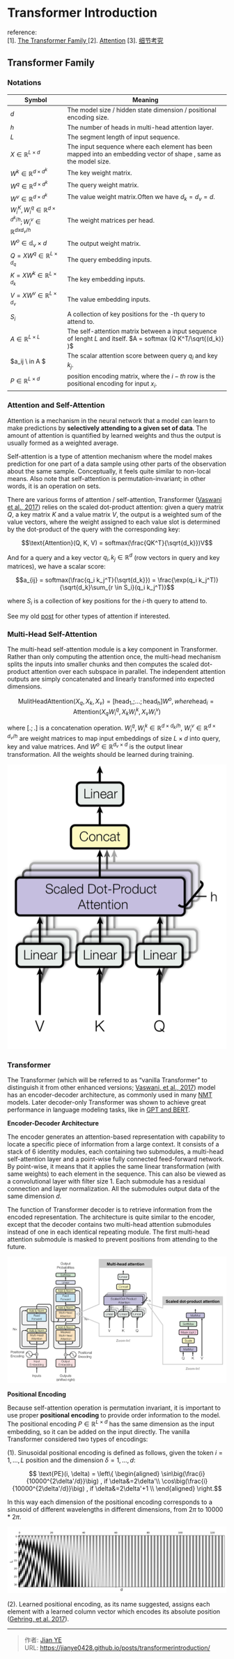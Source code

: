 # Transformer Introduction


reference:</br>
[1]. [The Transformer Family ](https://lilianweng.github.io/posts/2020-04-07-the-transformer-family/)
[2]. [Attention](https://lilianweng.github.io/posts/2018-06-24-attention/)
[3]. [细节考究](https://zhuanlan.zhihu.com/p/60821628)


## Transformer Family
### Notations
|Symbol|Meaning|
|---|---|
|$d$|The model size / hidden state dimension / positional encoding size.|
|$h$|The number of heads in multi-head attention layer.|
|$L$|The segment length of input sequence.|
|$X \in \mathbb R ^ {L \times d}$|The input sequence where each element has been mapped into an embedding vector of shape , same as the model size.|
|$W^k \in \mathbb R ^ {d \times d^k}$|The key weight matrix.|
|$W^q \in \mathbb R ^ {d \times d^k}$|The query weight matrix.|
|$W^v \in \mathbb R ^ {d \times d^k}$|The value weight matrix.Often we have $d_k = d_v = d$.|
|$W^K_i, W^q_i \in \mathbb R ^ {d \times d^k / h}; W^v_i \in \mathbb R^{d x d_v / h}$|The weight matrices per head.|
|$W^o \in \mathbb d_v \times d$|The output weight matrix.|
|$Q = XW^q \in \mathbb R^{L \times d_q}$|The query embedding inputs.|
|$K = XW^k \in \mathbb R^{L \times d_k}$|The key embedding inputs.|
|$V = XW^v \in \mathbb R^{L \times d_v}$|The value embedding inputs.|
|$S_i$|A collection of key positions for the -th query to attend to.|
|$A \in \mathbb R ^ {L \times L}$|The self-attention matrix between a input sequence of lenght $L$ and itself. $A = softmax (Q K^T/\sqrt{(d_k)} )$|
|$a_ij \ in A $|The scalar attention score between query $q_i$ and key $k_j$.|
|$P \in \mathbb R ^ {L \times d}$|position encoding matrix, where the $i-th$ row is the positional encoding for input $x_i$.|

### Attention and Self-Attention

Attention is a mechanism in the neural network that a model can learn to make predictions by **selectively attending to a given set of data**. The amount of attention is quantified by learned weights and thus the output is usually formed as a weighted average.

Self-attention is a type of attention mechanism where the model makes prediction for one part of a data sample using other parts of the observation about the same sample. Conceptually, it feels quite similar to non-local means. Also note that self-attention is permutation-invariant; in other words, it is an operation on sets.

There are various forms of attention / self-attention, Transformer ([Vaswani et al., 2017](https://arxiv.org/abs/1706.03762)) relies on the scaled dot-product attention: given a query matrix $Q$, a key matrix $K$ and a value matrix $V$, the output is a weighted sum of the value vectors, where the weight assigned to each value slot is determined by the dot-product of the query with the corresponding key:

$$\text{Attention}(Q, K, V) = softmax(\frac{QK^T}{\sqrt{d_k}})V$$

And for a query and a key vector $q_i, k_j \in \mathbb R ^ d$ (row vectors in query and key matrices), we have a scalar score:

$$a_{ij} = softmax(\frac{q_i k_j^T}{\sqrt{d_k}}) = \frac{\exp(q_i k_j^T)}{\sqrt{d_k}\sum_{r \in S_i}(q_i k_j^T)}$$

where $S_i$ is a collection of key positions for the $i$-th query to attend to.

See my old [post](https://lilianweng.github.io/posts/2018-06-24-attention/#a-family-of-attention-mechanisms) for other types of attention if interested.

### Multi-Head Self-Attention

The multi-head self-attention module is a key component in Transformer. Rather than only computing the attention once, the multi-head mechanism splits the inputs into smaller chunks and then computes the scaled dot-product attention over each subspace in parallel. The independent attention outputs are simply concatenated and linearly transformed into expected dimensions.

$$\text{MulitHeadAttention}(X_q, X_k, X_v) = [\text{head}_1,;...; \text{head}_h] W^o, where \text{head}_i = \text{Attention}(X_qW_i^q, X_kW_i^k, X_vW_i^v)$$

where $[.;.]$ is a concatenation operation. $W_i^q, W_i^k \in \mathbb R^{d \times d_{k} / h}$, $W_i^v \in \mathbb R^{d \times d_{v} / h}$ are weight matrices to map input embeddings of size $L \times d$ into query, key and value matrices. And $W^o \in \mathbb R ^ {d_v \times d}$ is the output linear transformation. All the weights should be learned during training.

![Fig. 1. Illustration of the multi-head scaled dot-product attention mechanism. ](images/Transformer_multi-head-attention.png)

### Transformer

The Transformer (which will be referred to as “vanilla Transformer” to distinguish it from other enhanced versions; [Vaswani, et al., 2017](https://arxiv.org/abs/1706.03762)) model has an encoder-decoder architecture, as commonly used in many [NMT](https://lilianweng.github.io/posts/2018-06-24-attention/#born-for-translation) models. Later decoder-only Transformer was shown to achieve great performance in language modeling tasks, like in [GPT and BERT](https://lilianweng.github.io/posts/2019-01-31-lm/#openai-gpt).

**Encoder-Decoder Architecture**

The encoder generates an attention-based representation with capability to locate a specific piece of information from a large context. It consists of a stack of 6 identity modules, each containing two submodules, a multi-head self-attention layer and a point-wise fully connected feed-forward network. By point-wise, it means that it applies the same linear transformation (with same weights) to each element in the sequence. This can also be viewed as a convolutional layer with filter size 1. Each submodule has a residual connection and layer normalization. All the submodules output data of the same dimension $d$.

The function of Transformer decoder is to retrieve information from the encoded representation. The architecture is quite similar to the encoder, except that the decoder contains two multi-head attention submodules instead of one in each identical repeating module. The first multi-head attention submodule is masked to prevent positions from attending to the future.

![Fig. 2. The architecture of the vanilla Transformer model ](images/Transformer_vanilla_transformer_model.png)

**Positional Encoding**

Because self-attention operation is permutation invariant, it is important to use proper **positional encoding** to provide order information to the model. The positional encoding $P \in \mathbb R ^ {L \times d}$ has the same dimension as the input embedding, so it can be added on the input directly. The vanilla Transformer considered two types of encodings:

(1). Sinusoidal positional encoding is defined as follows, given the token $i = 1, ..., L$ position and the dimension $\delta = 1, ..., d$:

$$ \text{PE}(i, \delta)  = \left\{
    \begin{aligned}
\sin\big(\frac{i}{10000^{2\delta'/d}}\big) , if \delta&=2\delta'\\
\cos\big(\frac{i}{10000^{2\delta'/d}}\big) , if \delta&=2\delta'+1 \\
\end{aligned}
\right.$$

In this way each dimension of the positional encoding corresponds to a sinusoid of different wavelengths in different dimensions, from $2\pi$ to 10000 * $2\pi$.

![Fig. 2. Sinusoidal positional encoding](images/Transformer_sinusoidal_positional_encoding.png)

(2). Learned positional encoding, as its name suggested, assigns each element with a learned column vector which encodes its absolute position ([Gehring, et al. 2017](https://arxiv.org/abs/1705.03122)).


---

> 作者: [Jian YE](https://github.com/jianye0428)  
> URL: https://jianye0428.github.io/posts/transformerintroduction/  

